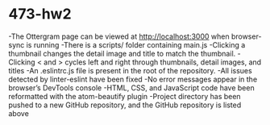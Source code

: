 # 473-hw2

-The Ottergram page can be viewed at <http://localhost:3000> when browser-sync is running
-There is a scripts/ folder containing main.js
-Clicking a thumbnail changes the detail image and title to match the thumbnail.
-Clicking &lt; and > cycles left and right through thumbnails, detail images, and titles
-An .eslintrc.js file is present in the root of the repository.
-All issues detected by linter-eslint have been fixed
-No error messages appear in the browser’s DevTools console
-HTML, CSS, and JavaScript code have been reformatted with the atom-beautify plugin
-Project directory has been pushed to a new GitHub repository, and the GitHub repository is listed above
